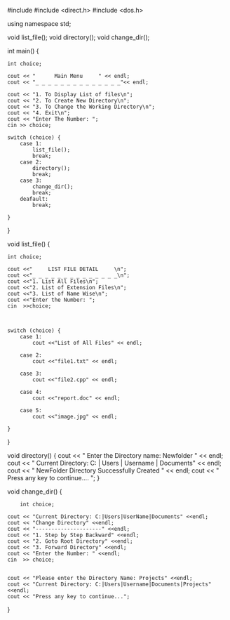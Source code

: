 #include <iostream>
#include <direct.h>
#include <dos.h>

using namespace std;

void list_file();
void directory();
void change_dir();

int main() {
	
	int choice;
	
	cout << "      Main Menu     " << endl;
	cout << "_ _ _ _ _ _ _ _ _ _ _ _ _ _"<< endl;
	
	cout << "1. To Display List of files\n";
	cout << "2. To Create New Directory\n";
	cout << "3. To Change the Working Directory\n";
	cout << "4. Exit\n";
    cout << "Enter The Number: ";
	cin >> choice;			
	
	switch (choice) {
		case 1:
			list_file();
			break;
		case 2:
			directory();
			break;
		case 3:
			change_dir();
			break;
		deafault:
			break;
			
	}
	
}

void list_file() {
	
	int choice;
	
	cout <<"     LIST FILE DETAIL     \n";
	cout <<"_ _ _ _ _ _ _ _ _ _ _ _ _ _\n";
	cout <<"1. List All Files\n";
	cout <<"2. List of Extension Files\n";
	cout <<"3. List of Name Wise\n";
	cout <<"Enter the Number: ";
	cin  >>choice;
	
	
	
	switch (choice) {
		case 1:
			cout <<"List of All Files" << endl;
			
	    case 2:
	    	cout <<"file1.txt" << endl;
	    	
	    case 3:
		    cout <<"file2.cpp" << endl;
			
		case 4:
		    cout <<"report.doc" << endl;
			
		case 5: 
		    cout <<"image.jpg" << endl;
							
	}
}

void directory() {
	cout << " Enter the Directory name: Newfolder  " << endl;
 cout << " Current Directory: C: | Users  | Username | Documents" << endl;
	cout << " NewFolder Directory Successfully Created " << endl;
	cout << " Press any key to continue.... ";
}

void change_dir() {
	
		int choice; 
		
	cout << "Current Directory: C:|Users|UserName|Documents" <<endl;
	cout << "Change Directory" <<endl;
	cout << "---------------------" <<endl;
	cout << "1. Step by Step Backward" <<endl;
	cout << "2. Goto Root Directory" <<endl;
	cout << "3. Forward Directory" <<endl;
	cout << "Enter the Number: " <<endl;
	cin  >> choice; 
	
	
	cout << "Please enter the Directory Name: Projects" <<endl;
	cout << "Current Directory: C:|Users|Username|Documents|Projects" <<endl;
	cout << "Press any key to continue...";
}
